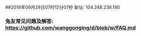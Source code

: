 ##2018年09月28日07时12分07秒 新址: 104.248.238.190
### 兔友常见问题及解答: https://github.com/wanggonging/d/blob/w/FAQ.md
